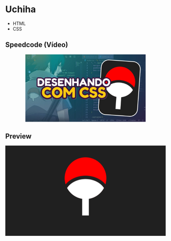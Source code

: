 # Uchiha

- HTML
- CSS

## Speedcode (Vídeo)
<div style="width: 75%; margin: 0 auto">
  <a href="https://www.youtube.com/watch?v=TV9iMqMi1C4" title="Speedcode" target="_blank">
    <img src="speedcode.jpg" alt="video thumbnail">
  </a>
</div>


## Preview

<div align="center">
  <img src="preview.png" alt="Símbolo do clã Uchiha, nas cores vermelho e branco">
</div>
